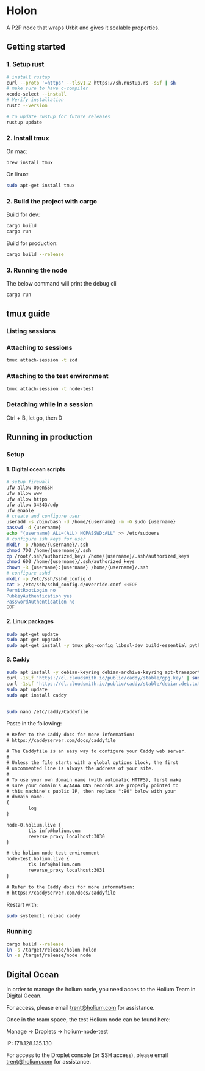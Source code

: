 # Holon

A P2P node that wraps Urbit and gives it scalable properties.

## Getting started

### 1. Setup rust

```zsh
# install rustup
curl --proto '=https' --tlsv1.2 https://sh.rustup.rs -sSf | sh
# make sure to have c-compiler
xcode-select --install
# Verify installation
rustc --version

# to update rustup for future releases
rustup update
```

### 2. Install tmux

On mac:

```zsh
brew install tmux
```

On linux:

```zsh
sudo apt-get install tmux
```

### 2. Build the project with cargo

Build for dev:

```zsh
cargo build
cargo run
```

Build for production:

```zsh
cargo build --release
```

### 3. Running the node

The below command will print the debug cli

```zsh
cargo run
```

## tmux guide

### Listing sessions

### Attaching to sessions

```zsh
tmux attach-session -t zod
```

### Attaching to the test environment

```zsh
tmux attach-session -t node-test
```

### Detaching while in a session

Ctrl + B, let go, then D

## Running in production

### Setup

#### 1. Digital ocean scripts

```zsh
# setup firewall
ufw allow OpenSSH
ufw allow www
ufw allow https
ufw allow 34543/udp
ufw enable
# create and configure user
useradd -s /bin/bash -d /home/{username} -m -G sudo {username}
passwd -d {username}
echo "{username} ALL=(ALL) NOPASSWD:ALL" >> /etc/sudoers
# configure ssh keys for user
mkdir -p /home/{username}/.ssh
chmod 700 /home/{username}/.ssh
cp /root/.ssh/authorized_keys /home/{username}/.ssh/authorized_keys
chmod 600 /home/{username}/.ssh/authorized_keys
chown -R {username}:{username} /home/{username}/.ssh
# configure sshd
mkdir -p /etc/ssh/sshd_config.d
cat > /etc/ssh/sshd_config.d/override.conf <<EOF
PermitRootLogin no
PubkeyAuthentication yes
PasswordAuthentication no
EOF
```

#### 2. Linux packages

```zsh
sudo apt-get update
sudo apt-get upgrade
sudo apt-get install -y tmux pkg-config libssl-dev build-essential python3-pip
```

#### 3. Caddy

```zsh
sudo apt install -y debian-keyring debian-archive-keyring apt-transport-https
curl -1sLf 'https://dl.cloudsmith.io/public/caddy/stable/gpg.key' | sudo gpg --dearmor -o /usr/share/keyrings/caddy-stable-archive-keyring.gpg
curl -1sLf 'https://dl.cloudsmith.io/public/caddy/stable/debian.deb.txt' | sudo tee /etc/apt/sources.list.d/caddy-stable.list
sudo apt update
sudo apt install caddy


sudo nano /etc/caddy/Caddyfile
```

Paste in the following:

```txt
# Refer to the Caddy docs for more information:
# https://caddyserver.com/docs/caddyfile

# The Caddyfile is an easy way to configure your Caddy web server.
#
# Unless the file starts with a global options block, the first
# uncommented line is always the address of your site.
#
# To use your own domain name (with automatic HTTPS), first make
# sure your domain's A/AAAA DNS records are properly pointed to
# this machine's public IP, then replace ":80" below with your
# domain name.
{
        log
}

node-0.holium.live {
        tls info@holium.com
        reverse_proxy localhost:3030
}

# the holium node test environment
node-test.holium.live {
        tls info@holium.com
        reverse_proxy localhost:3031
}

# Refer to the Caddy docs for more information:
# https://caddyserver.com/docs/caddyfile
```

Restart with:

```zsh
sudo systemctl reload caddy
```

### Running

```zsh
cargo build --release
ln -s /target/release/holon holon
ln -s /target/release/node node
```

## Digital Ocean

In order to manage the holium node, you need acces to the Holium Team in Digital Ocean.

For access, please email trent@holium.com for assistance.

Once in the team space, the test Holium node can be found here:

Manage -> Droplets -> holium-node-test

IP: 178.128.135.130

For access to the Droplet console (or SSH access), please email trent@holium.com for assistance.
